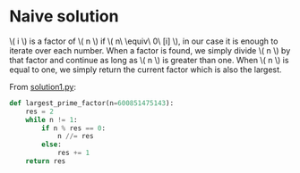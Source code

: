 # Naive solution

\\( i \\) is a factor of \\( n \\) if \\( n\ \equiv\ 0\ [i] \\), in our case it
is enough to iterate over each number. When a factor is found, we simply divide
\\( n \\) by that factor and continue as long as \\( n \\) is greater than one.
When \\( n \\) is equal to one, we simply return the current factor which is
also the largest.

From [solution1.py](https://github.com/TurtleSmoke/Project-Euler/blob/main/problems/problem_0003/solution1.py):

```python
def largest_prime_factor(n=600851475143):
    res = 2
    while n != 1:
        if n % res == 0:
            n //= res
        else:
            res += 1
    return res
```
